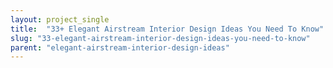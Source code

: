 ```yaml
---
layout: project_single
title:  "33+ Elegant Airstream Interior Design Ideas You Need To Know"
slug: "33-elegant-airstream-interior-design-ideas-you-need-to-know"
parent: "elegant-airstream-interior-design-ideas"
---
```

 